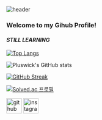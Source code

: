 ![header](https://capsule-render.vercel.app/api?type=waving&color=B897FF&height=300&section=header&text=Pluswick&fontSize=90)
### Welcome to my Gihub Profile!
#### _STILL LEARNING_ 

[![Top Langs](https://github-readme-stats.vercel.app/api/top-langs/?username=pluswick&layout=donut)](https://github.com/anuraghazra/github-readme-stats)

![Pluswick's GitHub stats](https://github-readme-stats.vercel.app/api?username=pluswick&show_icons=true&theme=radical)

[![GitHub Streak](https://streak-stats.demolab.com?user=pluswick&theme=great-gatsby&short_numbers=true&mode=weekly)](https://git.io/streak-stats)

[![Solved.ac
프로필](http://mazassumnida.wtf/api/v2/generate_badge?boj=kevinkim814)](https://solved.ac/profile/kevinkim814)


[<img src='https://cdn.jsdelivr.net/npm/simple-icons@3.0.1/icons/github.svg' alt='github' height='40'>](https://github.com/Pluswick)  [<img src='https://cdn.jsdelivr.net/npm/simple-icons@3.0.1/icons/instagram.svg' alt='instagram' height='40'>](https://www.instagram.com/pluswick_814/)  
